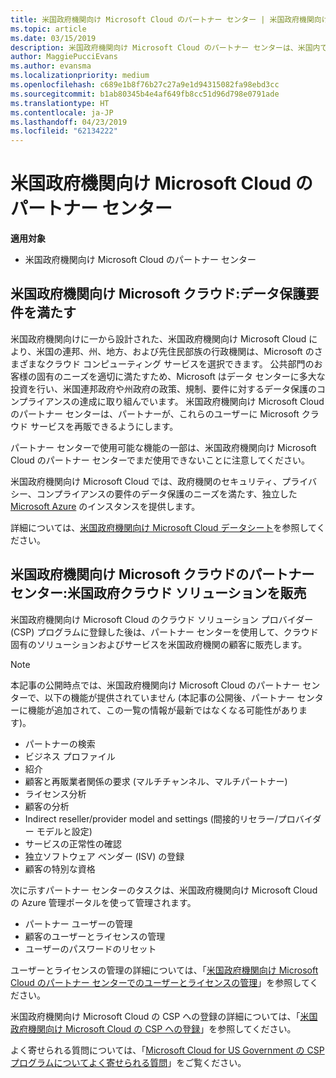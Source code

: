 ```yaml
---
title: 米国政府機関向け Microsoft Cloud のパートナー センター | 米国政府機関向け Microsoft Cloud のパートナー センター
ms.topic: article
ms.date: 03/15/2019
description: 米国政府機関向け Microsoft Cloud のパートナー センターは、米国内で政府機関とのビジネスを行う顧客に Microsoft クラウド ソリューションを販売する Microsoft パートナー向けのビジネス ポータルです。
author: MaggiePucciEvans
ms.author: evansma
ms.localizationpriority: medium
ms.openlocfilehash: c689e1b8f76b27c27a9e1d94315082fa98ebd3cc
ms.sourcegitcommit: b1ab80345b4e4af649fb8cc51d96d798e0791ade
ms.translationtype: HT
ms.contentlocale: ja-JP
ms.lasthandoff: 04/23/2019
ms.locfileid: "62134222"
---
```

# <a name="partner-center-for-microsoft-cloud-for-us-government"></a>米国政府機関向け Microsoft Cloud のパートナー センター

**適用対象**

-  米国政府機関向け Microsoft Cloud のパートナー センター

## <a name="microsoft-cloud-for-us-government-meeting-data-protection-requirements"></a>米国政府機関向け Microsoft クラウド:データ保護要件を満たす 

米国政府機関向けに一から設計された、米国政府機関向け Microsoft Cloud により、米国の連邦、州、地方、および先住民部族の行政機関は、Microsoft のさまざまなクラウド コンピューティング サービスを選択できます。 公共部門のお客様の固有のニーズを適切に満たすため、Microsoft はデータ センターに多大な投資を行い、米国連邦政府や州政府の政策、規制、要件に対するデータ保護のコンプライアンスの達成に取り組んでいます。 米国政府機関向け Microsoft Cloud のパートナー センターは、パートナーが、これらのユーザーに Microsoft クラウド サービスを再販できるようにします。

パートナー センターで使用可能な機能の一部は、米国政府機関向け Microsoft Cloud のパートナー センターでまだ使用できないことに注意してください。

米国政府機関向け Microsoft Cloud では、政府機関のセキュリティ、プライバシー、コンプライアンスの要件のデータ保護のニーズを満たす、独立した [Microsoft Azure](https://azure.microsoft.com/en-us/overview/clouds/government/) のインスタンスを提供します。 

詳細については、[米国政府機関向け Microsoft Cloud データシート](https://download.microsoft.com/download/C/9/C/C9CA3002-DFC4-4ADA-841F-DF42AEC042FB/Microsoft_Azure_Government_Datasheet_EN_US.PDF)を参照してください。

## <a name="partner-center-for-microsoft-cloud-for-us-government-selling-cloud-solutions-to-us-government-entities"></a>米国政府機関向け Microsoft クラウドのパートナー センター:米国政府クラウド ソリューションを販売

米国政府機関向け Microsoft Cloud のクラウド ソリューション プロバイダー (CSP) プログラムに登録した後は、パートナー センターを使用して、クラウド固有のソリューションおよびサービスを米国政府機関の顧客に販売します。 

> [!NOTE]  
> 本記事の公開時点では、米国政府機関向け Microsoft Cloud のパートナー センターで、以下の機能が提供されていません (本記事の公開後、パートナー センターに機能が追加されて、この一覧の情報が最新ではなくなる可能性があります)。

- パートナーの検索
- ビジネス プロファイル
- 紹介
- 顧客と再販業者関係の要求 (マルチチャンネル、マルチパートナー)
- ライセンス分析
- 顧客の分析
- Indirect reseller/provider model and settings (間接的リセラー/プロバイダー モデルと設定)
- サービスの正常性の確認
- 独立ソフトウェア ベンダー (ISV) の登録
- 顧客の特別な資格

次に示すパートナー センターのタスクは、米国政府機関向け Microsoft Cloud の Azure 管理ポータルを使って管理されます。 

-   パートナー ユーザーの管理
-   顧客のユーザーとライセンスの管理
-   ユーザーのパスワードのリセット

ユーザーとライセンスの管理の詳細については、「[米国政府機関向け Microsoft Cloud のパートナー センターでのユーザーとライセンスの管理](user-management-in-partner-center-for-microsoft-us-govt-cloud.md)」を参照してください。

米国政府機関向け Microsoft Cloud の CSP への登録の詳細については、「[米国政府機関向け Microsoft Cloud の CSP への登録](enroll-in-csp-for-microsoft-us-govt-cloud.md)」を参照してください。

よく寄せられる質問については、「[Microsoft Cloud for US Government の CSP プログラムについてよく寄せられる質問](faq-for-us-govt-cloud.md)」をご覧ください。